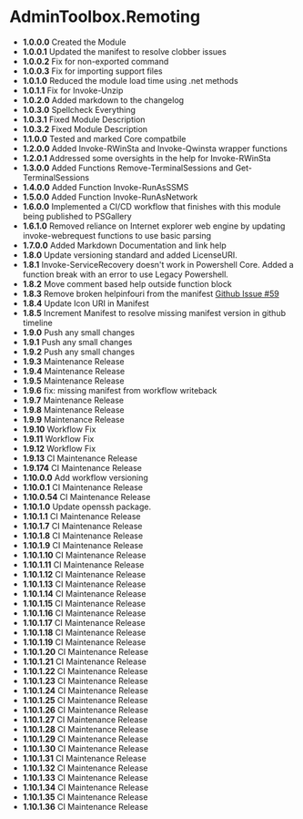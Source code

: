 # **AdminToolbox.Remoting**

* **1.0.0.0** Created the Module
* **1.0.0.1** Updated the manifest to resolve clobber issues
* **1.0.0.2** Fix for non-exported command
* **1.0.0.3** Fix for importing support files
* **1.0.1.0** Reduced the module load time using .net methods
* **1.0.1.1** Fix for Invoke-Unzip
* **1.0.2.0** Added markdown to the changelog
* **1.0.3.0** Spellcheck Everything
* **1.0.3.1** Fixed Module Description
* **1.0.3.2** Fixed Module Description
* **1.1.0.0** Tested and marked Core compatbile
* **1.2.0.0** Added Invoke-RWinSta and Invoke-Qwinsta wrapper functions
* **1.2.0.1** Addressed some oversights in the help for Invoke-RWinSta
* **1.3.0.0** Added Functions Remove-TerminalSessions and Get-TerminalSessions
* **1.4.0.0** Added Function Invoke-RunAsSSMS
* **1.5.0.0** Added Function Invoke-RunAsNetwork
* **1.6.0.0** Implemented a CI/CD workflow that finishes with this module being published to PSGallery
* **1.6.1.0** Removed reliance on Internet explorer web engine by updating invoke-webrequest functions to use basic parsing
* **1.7.0.0** Added Markdown Documentation and link help
* **1.8.0** Update versioning standard and added LicenseURI.
* **1.8.1** Invoke-ServiceRecovery doesn't work in Powershell Core. Added a function break with an error to use Legacy Powershell.
* **1.8.2** Move comment based help outside function block
* **1.8.3** Remove broken helpinfouri from the manifest [Github Issue #59](https://github.com/TheTaylorLee/AdminToolbox/issues/59)
* **1.8.4** Update Icon URI in Manifest
* **1.8.5** Increment Manifest to resolve missing manifest version in github timeline
* **1.9.0** Push any small changes
* **1.9.1** Push any small changes
* **1.9.2** Push any small changes
* **1.9.3** Maintenance Release
* **1.9.4** Maintenance Release
* **1.9.5** Maintenance Release
* **1.9.6** fix: missing manifest from workflow writeback
* **1.9.7** Maintenance Release
* **1.9.8** Maintenance Release
* **1.9.9** Maintenance Release
* **1.9.10** Workflow Fix
* **1.9.11** Workflow Fix
* **1.9.12** Workflow Fix
* **1.9.13** CI Maintenance Release
* **1.9.174** CI Maintenance Release
* **1.10.0.0** Add workflow versioning
* **1.10.0.1** CI Maintenance Release
* **1.10.0.54** CI Maintenance Release
* **1.10.1.0** Update openssh package.
* **1.10.1.1** CI Maintenance Release
* **1.10.1.7** CI Maintenance Release
* **1.10.1.8** CI Maintenance Release
* **1.10.1.9** CI Maintenance Release
* **1.10.1.10** CI Maintenance Release
* **1.10.1.11** CI Maintenance Release
* **1.10.1.12** CI Maintenance Release
* **1.10.1.13** CI Maintenance Release
* **1.10.1.14** CI Maintenance Release
* **1.10.1.15** CI Maintenance Release
* **1.10.1.16** CI Maintenance Release
* **1.10.1.17** CI Maintenance Release
* **1.10.1.18** CI Maintenance Release
* **1.10.1.19** CI Maintenance Release
* **1.10.1.20** CI Maintenance Release
* **1.10.1.21** CI Maintenance Release
* **1.10.1.22** CI Maintenance Release
* **1.10.1.23** CI Maintenance Release
* **1.10.1.24** CI Maintenance Release
* **1.10.1.25** CI Maintenance Release
* **1.10.1.26** CI Maintenance Release
* **1.10.1.27** CI Maintenance Release
* **1.10.1.28** CI Maintenance Release
* **1.10.1.29** CI Maintenance Release
* **1.10.1.30** CI Maintenance Release
* **1.10.1.31** CI Maintenance Release
* **1.10.1.32** CI Maintenance Release
* **1.10.1.33** CI Maintenance Release
* **1.10.1.34** CI Maintenance Release
* **1.10.1.35** CI Maintenance Release
* **1.10.1.36** CI Maintenance Release